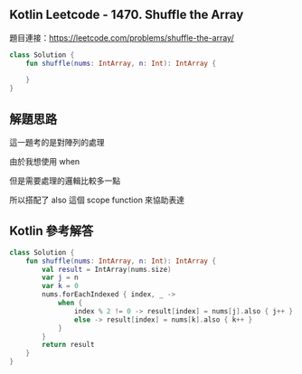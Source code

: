 ## Kotlin Leetcode - 1470. Shuffle the Array

題目連接：<https://leetcode.com/problems/shuffle-the-array/>

```kotlin
class Solution {
    fun shuffle(nums: IntArray, n: Int): IntArray {
        
    }
}
```

## 解題思路

這一題考的是對陣列的處理

由於我想使用 when 

但是需要處理的邏輯比較多一點

所以搭配了 also 這個 scope function 來協助表達

## Kotlin 參考解答

```kotlin
class Solution {
    fun shuffle(nums: IntArray, n: Int): IntArray {
        val result = IntArray(nums.size)
        var j = n
        var k = 0
        nums.forEachIndexed { index, _ ->
            when {
                index % 2 != 0 -> result[index] = nums[j].also { j++ }
                else -> result[index] = nums[k].also { k++ }
            }
        }
        return result
    }
}
```
